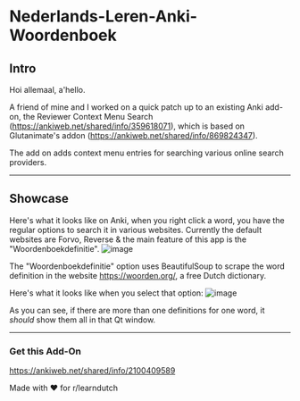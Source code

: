 # Nederlands-Leren-Anki-Woordenboek
## Intro
Hoi allemaal, a'hello.

A friend of mine and I worked on a quick patch up to an existing Anki add-on, the Reviewer Context Menu Search (https://ankiweb.net/shared/info/359618071), which is based on Glutanimate's addon (https://ankiweb.net/shared/info/869824347).

The add on adds context menu entries for searching various online search providers.

<hr />

## Showcase
Here's what it looks like on Anki, when you right click a word, you have the regular options to search it in various websites. Currently the default websites are Forvo, Reverse & the main feature of this app is the "Woordenboekdefinitie".
![image](https://i.imgur.com/0IjBSrE.png)

The "Woordenboekdefinitie" option uses BeautifulSoup to scrape the word definition in the website https://woorden.org/, a free Dutch dictionary.


Here's what it looks like when you select that option:
![image](https://i.imgur.com/e1P8GPw.png)

As you can see, if there are more than one definitions for one word, it *should* show them all in that Qt window.



<hr /> 

### Get this Add-On
https://ankiweb.net/shared/info/2100409589

Made with ❤️ for r/learndutch

